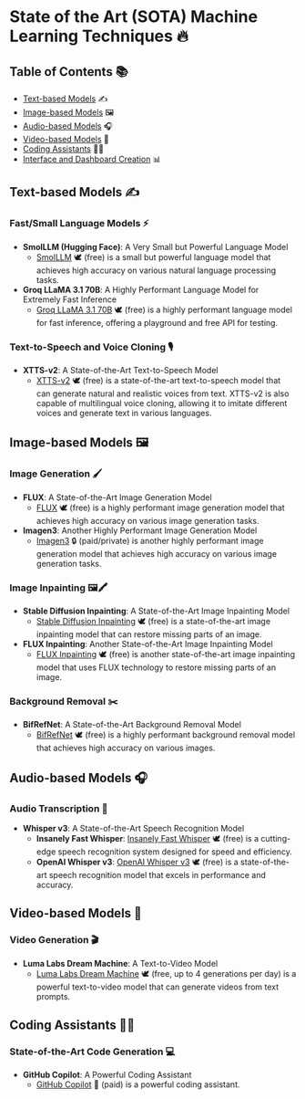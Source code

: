 **State of the Art (SOTA) Machine Learning Techniques 🔥**
===========================================================

**Table of Contents** 📚
-----------------

* [Text-based Models](#text-based-models) ✍️
* [Image-based Models](#image-based-models) 🖼️
* [Audio-based Models](#audio-based-models) 🎧
* [Video-based Models](#video-based-models) 🎥
* [Coding Assistants](#coding-assistants) 👨‍💻
* [Interface and Dashboard Creation](#interface-and-dashboard-creation) 📊

**Text-based Models** ✍️
----------------------

### Fast/Small Language Models ⚡

* **SmolLLM (Hugging Face)**: A Very Small but Powerful Language Model  
	+ [SmolLLM](https://huggingface.co/smolllm) 🕊️ (free) is a small but powerful language model that achieves high accuracy on various natural language processing tasks.
* **Groq LLaMA 3.1 70B**: A Highly Performant Language Model for Extremely Fast Inference  
	+ [Groq LLaMA 3.1 70B](https://console.groq.com/playground?model=llama-3.1-70b-versatile) 🕊️ (free) is a highly performant language model for fast inference, offering a playground and free API for testing.

### Text-to-Speech and Voice Cloning 🎙️

* **XTTS-v2**: A State-of-the-Art Text-to-Speech Model  
	+ [XTTS-v2](https://huggingface.co/coqui/XTTS-v2) 🕊️ (free) is a state-of-the-art text-to-speech model that can generate natural and realistic voices from text. XTTS-v2 is also capable of multilingual voice cloning, allowing it to imitate different voices and generate text in various languages.

**Image-based Models** 🖼️
----------------------

### Image Generation 🖌️

* **FLUX**: A State-of-the-Art Image Generation Model  
	+ [FLUX](https://huggingface.co/black-forest-labs/FLUX.1-dev) 🕊️ (free) is a highly performant image generation model that achieves high accuracy on various image generation tasks.
* **Imagen3**: Another Highly Performant Image Generation Model  
	+ [Imagen3](https://github.com/imagen3/imagen3) 🔒 (paid/private) is another highly performant image generation model that achieves high accuracy on various image generation tasks.

### Image Inpainting 🖼️🖍️

* **Stable Diffusion Inpainting**: A State-of-the-Art Image Inpainting Model  
	+ [Stable Diffusion Inpainting](https://stablediffusion.fr/inpainting) 🕊️ (free) is a state-of-the-art image inpainting model that can restore missing parts of an image.
* **FLUX Inpainting**: Another State-of-the-Art Image Inpainting Model  
	+ [FLUX Inpainting](https://huggingface.co/spaces/SkalskiP/FLUX.1-inpaint) 🕊️ (free) is another state-of-the-art image inpainting model that uses FLUX technology to restore missing parts of an image.

### Background Removal ✂️

* **BifRefNet**: A State-of-the-Art Background Removal Model  
	+ [BifRefNet](https://huggingface.co/spaces/ZhengPeng7/BiRefNet_demo) 🕊️ (free) is a highly performant background removal model that achieves high accuracy on various images.

**Audio-based Models** 🎧
----------------------

### Audio Transcription 📝

* **Whisper v3**: A State-of-the-Art Speech Recognition Model  
	+ **Insanely Fast Whisper**: [Insanely Fast Whisper](https://github.com/Vaibhavs10/insanely-fast-whisper) 🕊️ (free) is a cutting-edge speech recognition system designed for speed and efficiency.  
	+ **OpenAI Whisper v3**: [OpenAI Whisper v3](https://huggingface.co/openai/whisper-large-v3) 🕊️ (free) is a state-of-the-art speech recognition model that excels in performance and accuracy.

**Video-based Models** 🎥
----------------------

### Video Generation 🎬

* **Luma Labs Dream Machine**: A Text-to-Video Model  
	+ [Luma Labs Dream Machine](https://lumalabs.ai/dream-machine) 🕊️ (free, up to 4 generations per day) is a powerful text-to-video model that can generate videos from text prompts.

**Coding Assistants** 👨‍💻
----------------------

### State-of-the-Art Code Generation 💻

* **GitHub Copilot**: A Powerful Coding Assistant  
	+ [GitHub Copilot](https://github.com/features/copilot) 💸 (paid) is a powerful coding assistant.
